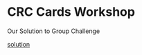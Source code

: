 # CRC Cards Workshop



Our Solution to Group Challenge

[solution](`/images/crc_solution_image.jpg)